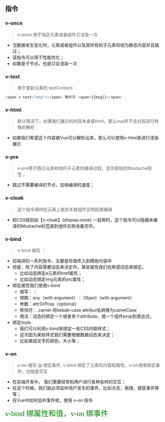 ## 指令
### v-once
> v-once 用于指定元素或者组件只渲染一次
+ 当数据发生变化时，元素或者组件以及其所有的子元素将视为静态内容并且跳过；
+ 该指令可以用于性能优化；
+ 如果是子节点，也是只会渲染一次

### v-text
> 用于更新元素的 textContent
```javascript
<span v-text="msg"></span> 等价于 <span>{{msg}}</span>
```

### v-html
> 默认情况下，如果我们展示的内容本身是html，那么vue并不会对其进行特殊的解析
+ 如果我们希望这个内容被Vue可以解析出来，那么可以使用v-html来进行渲染展示

### v-pre
> v-pre用于跳过元素和他的子元素的编译过程，显示原始的Mustache标签；
+ 跳过不需要编译的节点，加快编译的速度；

### v-cloak
> 这个指令保持在元素上直到关联组件实例结束编译
+ 和CSS规则如【v-cloak】{display:none} 一起用时，这个指令可以隐藏未编译的Mustache标签直到组件实例准备完毕。

### v-bind
> v-bind 缩写 ：
+ 前端讲的一系列指令，主要是将值传入到模板内容中
+ 但是，除了内容需要动态来决定外，某些属性我们也希望动态来绑定。
    + 比如动态绑定a元素的href属性；
    + 比如动态绑定img元素的src属性；
+ 绑定属性我们使用v-bind
    + 缩写：：
    + 预期：any（with argument）｜ Object（with argument）
    + 参数：attrOrProp（optional）
    + 修饰符：.camel-将kebab-case attribut名转换为camelCase
    + 用法：动态的绑定一个或者多个attribute，或一个组件prop到表达式。
+ 绑定style
    + 我们可以利用v-bind来绑定一些CSS内联样式；
    + 这次因为某些样式我们需要根据数据动态来决定；
    + 比如某段文字的颜色，大小等；

### v-on
> v-on 缩写 @
> 绑定事件, v-bind 绑定了元素的内容和属性，v-on用来绑定事件，也就是交互
+ 在前端开发中， 我们需要经常和用户进行各种各样的交互；
+ 在这个时候，我们就必须监听用户发生的事件，比如点击，拖拽，键盘事件等等；
+ 在Vue中如何监听事件呢，使用 v-on 指令

<font face="黑体" color=green size=5>v-bind 绑属性和值，v-on 绑事件</font>
